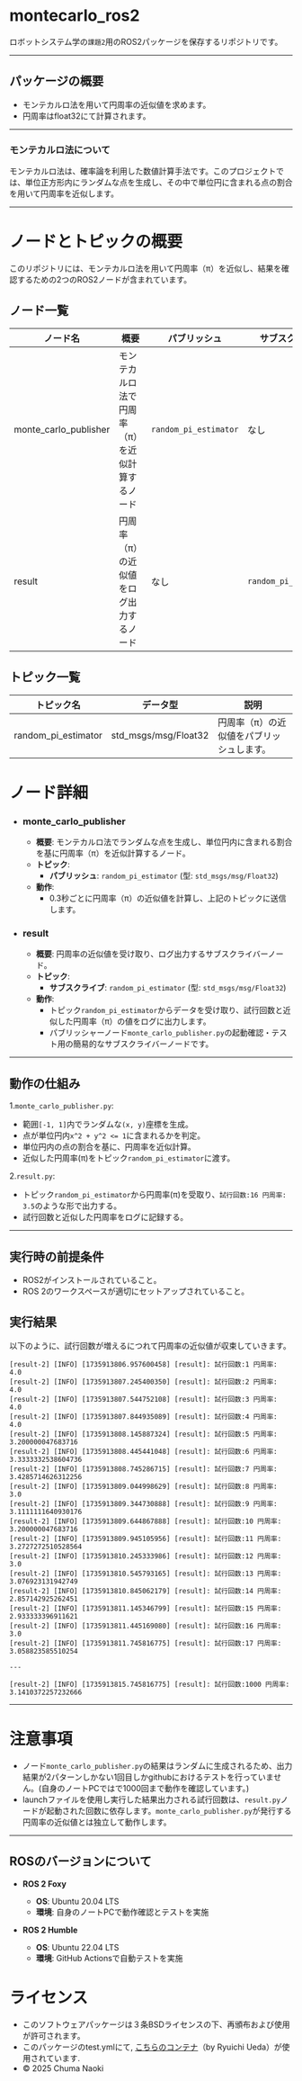 # montecarlo_ros2
ロボットシステム学の`課題2`用のROS2パッケージを保存するリポジトリです。
***

## パッケージの概要
- モンテカルロ法を用いて円周率の近似値を求めます。
- 円周率はfloat32にて計算されます。

***

### モンテカルロ法について
モンテカルロ法は、確率論を利用した数値計算手法です。このプロジェクトでは、単位正方形内にランダムな点を生成し、その中で単位円に含まれる点の割合を用いて円周率を近似します。

***

# ノードとトピックの概要
このリポジトリには、モンテカルロ法を用いて円周率（π）を近似し、結果を確認するための2つのROS2ノードが含まれています。

## ノード一覧
| ノード名               | 概要                                   | パブリッシュ         | サブスクライブ     |
|------------------------|----------------------------------------|---------------------|--------------------|
| monte_carlo_publisher | モンテカルロ法で円周率（π）を近似計算するノード  | `random_pi_estimator` | なし               |
| result                | 円周率（π）の近似値をログ出力するノード       | なし                | `random_pi_estimator` |

## トピック一覧
| トピック名            | データ型             | 説明                                   |
|-----------------------|---------------------|---------------------------------------|
| random_pi_estimator   | std_msgs/msg/Float32 | 円周率（π）の近似値をパブリッシュします。    |



# ノード詳細

- ### monte_carlo_publisher
  - **概要**: モンテカルロ法でランダムな点を生成し、単位円内に含まれる割合を基に円周率（π）を近似計算するノード。
  - **トピック**:
    - **パブリッシュ**: `random_pi_estimator` (型: `std_msgs/msg/Float32`)
  - **動作**:
    - 0.3秒ごとに円周率（π）の近似値を計算し、上記のトピックに送信します。

- ### result
  - **概要**: 円周率の近似値を受け取り、ログ出力するサブスクライバーノード。
  - **トピック**:
    - **サブスクライブ**: `random_pi_estimator` (型: `std_msgs/msg/Float32`)
  - **動作**:
    - トピック`random_pi_estimator`からデータを受け取り、試行回数と近似した円周率（π）の値をログに出力します。
    - パブリッシャーノード`monte_carlo_publisher.py`の起動確認・テスト用の簡易的なサブスクライバーノードです。

***

## 動作の仕組み

1.`monte_carlo_publisher.py`:
- 範囲`[-1, 1]`内でランダムな`(x, y)`座標を生成。
- 点が単位円内`x^2 + y^2 <= 1`に含まれるかを判定。
- 単位円内の点の割合を基に、円周率を近似計算。
- 近似した円周率(π)をトピック`random_pi_estimator`に渡す。

2.`result.py`:
- トピック`random_pi_estimator`から円周率(π)を受取り、`試行回数:16 円周率: 3.5`のような形で出力する。
- 試行回数と近似した円周率をログに記録する。

***

## 実行時の前提条件
- ROS2がインストールされていること。
- ROS 2のワークスペースが適切にセットアップされていること。

## 実行結果
以下のように、試行回数が増えるにつれて円周率の近似値が収束していきます。
```
[result-2] [INFO] [1735913806.957600458] [result]: 試行回数:1 円周率: 4.0
[result-2] [INFO] [1735913807.245400350] [result]: 試行回数:2 円周率: 4.0
[result-2] [INFO] [1735913807.544752108] [result]: 試行回数:3 円周率: 4.0
[result-2] [INFO] [1735913807.844935089] [result]: 試行回数:4 円周率: 4.0
[result-2] [INFO] [1735913808.145887324] [result]: 試行回数:5 円周率: 3.200000047683716
[result-2] [INFO] [1735913808.445441048] [result]: 試行回数:6 円周率: 3.3333332538604736
[result-2] [INFO] [1735913808.745286715] [result]: 試行回数:7 円周率: 3.4285714626312256
[result-2] [INFO] [1735913809.044998629] [result]: 試行回数:8 円周率: 3.0
[result-2] [INFO] [1735913809.344730888] [result]: 試行回数:9 円周率: 3.1111111640930176
[result-2] [INFO] [1735913809.644867888] [result]: 試行回数:10 円周率: 3.200000047683716
[result-2] [INFO] [1735913809.945105956] [result]: 試行回数:11 円周率: 3.2727272510528564
[result-2] [INFO] [1735913810.245333986] [result]: 試行回数:12 円周率: 3.0
[result-2] [INFO] [1735913810.545793165] [result]: 試行回数:13 円周率: 3.076923131942749
[result-2] [INFO] [1735913810.845062179] [result]: 試行回数:14 円周率: 2.857142925262451
[result-2] [INFO] [1735913811.145346799] [result]: 試行回数:15 円周率: 2.933333396911621
[result-2] [INFO] [1735913811.445169080] [result]: 試行回数:16 円周率: 3.0
[result-2] [INFO] [1735913811.745816775] [result]: 試行回数:17 円周率: 3.058823585510254

---

[result-2] [INFO] [1735913815.745816775] [result]: 試行回数:1000 円周率: 3.1410372257232666
```

***
# 注意事項
- ノード`monte_carlo_publisher.py`の結果はランダムに生成されるため、出力結果が2パターンしかない1回目しかgithubにおけるテストを行っていません。(自身のノートPCではで1000回まで動作を確認しています。)
- launchファイルを使用し実行した結果出力される試行回数は、`result.py`ノードが起動された回数に依存します。`monte_carlo_publisher.py`が発行する円周率の近似値とは独立して動作します。

***
## ROSのバージョンについて
- **ROS 2 Foxy**  
  - **OS**: Ubuntu 20.04 LTS  
  - **環境**: 自身のノートPCで動作確認とテストを実施  

- **ROS 2 Humble**  
  - **OS**: Ubuntu 22.04 LTS  
  - **環境**: GitHub Actionsで自動テストを実施 

# ライセンス
- このソフトウェアパッケージは３条BSDライセンスの下、再頒布および使用が許可されます。
- このパッケージのtest.ymlにて, [こちらのコンテナ](https://hub.docker.com/r/ryuichiueda/ubuntu22.04-ros2/tags)（by Ryuichi Ueda）が使用されています.
- © 2025 Chuma Naoki
